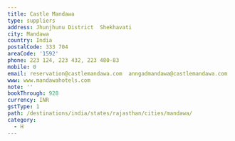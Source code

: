 ```yaml
---
title: Castle Mandawa
type: suppliers
address: Jhunjhunu District  Shekhavati
city: Mandawa
country: India
postalCode: 333 704
areaCode: '1592'
phone: 223 124, 223 432, 223 480-83
mobile: 0
email: reservation@castlemandawa.com  anngadmandawa@castlemandawa.com
www: www.mandawahotels.com
note: ''
bookThrough: 928
currency: INR
gstType: 1
path: /destinations/india/states/rajasthan/cities/mandawa/
category:
  - H
---
```


